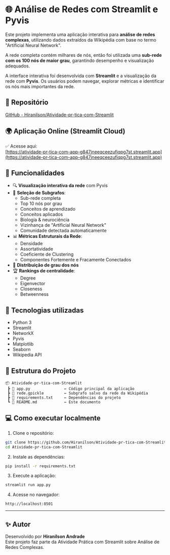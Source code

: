 # 🌐 Análise de Redes com Streamlit e Pyvis

Este projeto implementa uma aplicação interativa para **análise de redes complexas**, utilizando dados extraídos da Wikipédia com base no termo "Artificial Neural Network".

A rede completa contém milhares de nós, então foi utilizada uma **sub-rede com os 100 nós de maior grau**, garantindo desempenho e visualização adequados.

A interface interativa foi desenvolvida com **Streamlit** e a visualização da rede com **Pyvis**. Os usuários podem navegar, explorar métricas e identificar os nós mais importantes da rede.

## 🔗 Repositório

[GitHub - Hiranilson/Atividade-pr-tica-com-Streamlit](https://github.com/Hiranilson/Atividade-pr-tica-com-Streamlit)

## 🌍 Aplicação Online (Streamlit Cloud)

✅ Acesse aqui:  
[https://atividade-pr-tica-com-app-g847jneeqceezufiqpg7st.streamlit.app](https://atividade-pr-tica-com-app-g847jneeqceezufiqpg7st.streamlit.app)

## 🚀 Funcionalidades

- 🔍 **Visualização interativa da rede** com Pyvis
- 📌 **Seleção de Subgrafos**:
  - Sub-rede completa
  - Top 10 nós por grau
  - Conceitos de aprendizado
  - Conceitos aplicados
  - Biologia & neurociência
  - Vizinhança de "Artificial Neural Network"
  - Comunidade detectada automaticamente
- 📊 **Métricas Estruturais da Rede**:
  - Densidade
  - Assortatividade
  - Coeficiente de Clustering
  - Componentes Fortemente e Fracamente Conectados
- 🎯 **Distribuição de grau dos nós**
- 🏆 **Rankings de centralidade**:
  - Degree
  - Eigenvector
  - Closeness
  - Betweenness

## 🧠 Tecnologias utilizadas

- Python 3
- Streamlit
- NetworkX
- Pyvis
- Matplotlib
- Seaborn
- Wikipedia API

## 📁 Estrutura do Projeto

```
📦 Atividade-pr-tica-com-Streamlit
 ┣ 📜 app.py               ← Código principal da aplicação
 ┣ 📜 rede.gpickle         ← Subgrafo salvo da rede da Wikipédia
 ┣ 📜 requirements.txt     ← Dependências do projeto
 ┗ 📜 README.md            ← Este documento
```

## 💻 Como executar localmente

1. Clone o repositório:

```bash
git clone https://github.com/Hiranilson/Atividade-pr-tica-com-Streamlit.git
cd Atividade-pr-tica-com-Streamlit
```

2. Instale as dependências:

```bash
pip install -r requirements.txt
```

3. Execute a aplicação:

```bash
streamlit run app.py
```

4. Acesse no navegador:

```
http://localhost:8501
```

---

## ✨ Autor

Desenvolvido por **Hiranilson Andrade**  
Este projeto faz parte da Atividade Prática com Streamlit sobre Análise de Redes Complexas.